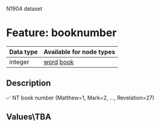 <p>N1904 dataset</p>

<h1>Feature: booknumber</h1>

<table>
<thead>
<tr>
  <th>Data type</th>
  <th>Available for node types</th>
</tr>
</thead>
<tbody>
<tr>
  <td>integer</td>
  <td><A HREF="featurebynodetype.md#word">word</A> <A HREF="featurebynodetype.md#book">book</A></td>
</tr>
</tbody>
</table>

<h2>Description</h2>

<p>✅ NT book number (Matthew=1, Mark=2, ..., Revelation=27)</p>

<h2>Values\TBA</h2>

